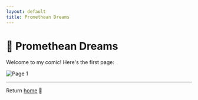 ```yaml
---
layout: default
title: Promethean Dreams
---
```


# 🌌 Promethean Dreams

Welcome to my comic! Here's the first page:

![Page 1](/img/page-1.jpg)

---

Return [home](/) 🌱
